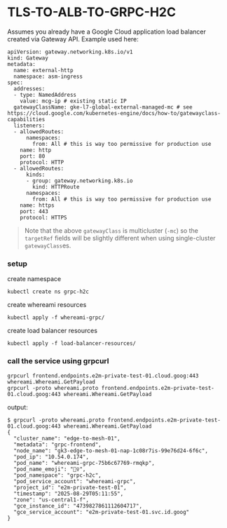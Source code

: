 # TLS-TO-ALB-TO-GRPC-H2C

Assumes you already have a Google Cloud application load balancer created via Gateway API. Example used here:
```
apiVersion: gateway.networking.k8s.io/v1
kind: Gateway
metadata:
  name: external-http
  namespace: asm-ingress
spec:
  addresses:
  - type: NamedAddress
    value: mcg-ip # existing static IP
  gatewayClassName: gke-l7-global-external-managed-mc # see https://cloud.google.com/kubernetes-engine/docs/how-to/gatewayclass-capabilities
  listeners:
  - allowedRoutes:
      namespaces:
        from: All # this is way too permissive for production use
    name: http
    port: 80
    protocol: HTTP
  - allowedRoutes:
      kinds:
      - group: gateway.networking.k8s.io
        kind: HTTPRoute
      namespaces:
        from: All # this is way too permissive for production use
    name: https
    port: 443
    protocol: HTTPS
```

> Note that the above `gatewayClass` is multicluster (`-mc`) so the `targetRef` fields will be slightly different when using single-cluster `gatewayClass`es.

### setup

create namespace
```
kubectl create ns grpc-h2c
```

create whereami resources
```
kubectl apply -f whereami-grpc/
```

create load balancer resources
```
kubectl apply -f load-balancer-resources/
```

### call the service using grpcurl

```
grpcurl frontend.endpoints.e2m-private-test-01.cloud.goog:443 whereami.Whereami.GetPayload
grpcurl -proto whereami.proto frontend.endpoints.e2m-private-test-01.cloud.goog:443 whereami.Whereami.GetPayload
```

output:
```
$ grpcurl -proto whereami.proto frontend.endpoints.e2m-private-test-01.cloud.goog:443 whereami.Whereami.GetPayload
{
  "cluster_name": "edge-to-mesh-01",
  "metadata": "grpc-frontend",
  "node_name": "gk3-edge-to-mesh-01-nap-1c08r7is-99e76d24-6f6c",
  "pod_ip": "10.54.0.174",
  "pod_name": "whereami-grpc-75b6c67769-rmqkp",
  "pod_name_emoji": "🏊‍♀",
  "pod_namespace": "grpc-h2c",
  "pod_service_account": "whereami-grpc",
  "project_id": "e2m-private-test-01",
  "timestamp": "2025-08-29T05:11:55",
  "zone": "us-central1-f",
  "gce_instance_id": "4739827861112604717",
  "gce_service_account": "e2m-private-test-01.svc.id.goog"
}
```